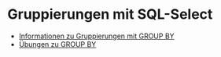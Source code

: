 # Gruppierungen mit SQL-Select

- [Informationen zu Gruppierungen mit GROUP BY](https://imoodle.de/sqltutorial/lektion4.html) 
- [Übungen zu GROUP BY](https://imoodle.de/sqltutorial/uebung.php?lektion=4)
